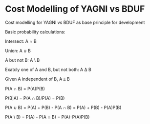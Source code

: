 # Cost Modelling of YAGNI vs BDUF
Cost modelling for YAGNI vs BDUF as base principle for development

Basic probability calculations:

Intersect: A ∩ B

Union: A ∪ B

A but not B: A \ B

Exatcly one of A and B, but not both: A Δ B


Given A independent of B, A ⫫ B

P(A ∩ B) = P(A)P(B)

P(B|A) = P(A ∩ B)/P(A) = P(B)

P(A ∪ B) = P(A) + P(B) - P(A ∩ B) = P(A) + P(B) - P(A)P(B)

P(A \ B) = P(A) - P(A ∩ B) = P(A)-P(A)P(B)

